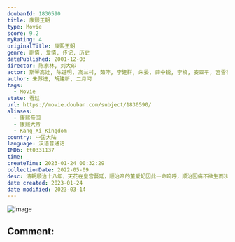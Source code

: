 ```yaml
---
doubanId: 1830590
title: 康熙王朝
type: Movie
score: 9.2
myRating: 4
originalTitle: 康熙王朝
genre: 剧情, 爱情, 传记, 历史
datePublished: 2001-12-03
director: 陈家林, 刘大印
actor: 斯琴高娃, 陈道明, 高兰村, 茹萍, 李建群, 朱晏, 薛中锐, 李楠, 安亚平, 宫雪花, 胡天鸽, 李晨涛, 刘钧, 博弘, 廖京生, 李洪涛, 高田昊, 万中良, 朱艺丹, 姚长安, 宋来运, 张光正, 曹永祥, 马小矛, 陈斌, 苏廷石, 刘大印, 侯永生, 刘毓滨, 卢勇, 汤加丽, 高宏亮, 李明, 李如平, 王也天, 陈大中, 郝铁男, 白杨, 崔岱, 赵凯, 薛亦伦, 马捷, 李小雷, 刘长生, 尚言生, 关德俊, 陈韦辰, 刘挺, 胡珊珊, 赵景文, 马子俊, 张钰, 田二喜, 叶彤, 李忠林
author: 朱苏进, 胡建新, 二月河
tags:
  - Movie
state: 看过
url: https://movie.douban.com/subject/1830590/
aliases:
  - 康熙帝国
  - 康熙大帝
  - Kang_Xi_Kingdom
country: 中国大陆
language: 汉语普通话
IMDb: tt0331137
time: 
createTime: 2023-01-24 00:32:29
collectionDate: 2022-05-09
desc: 清朝顺治十八年，天花在皇宫蔓延，顺治帝的董爱妃因此一命呜呼，顺治因痛不欲生而决意出家。此时，清帝国充满了内隐外忧。危急之际，孝庄太后（斯琴高娃饰）当机立断，将得了天花初愈的年仅八岁的皇子玄烨力推为皇...
date created: 2023-01-24
date modified: 2023-03-14
---
```


![image](p2373067679.jpg)

Comment:
---
